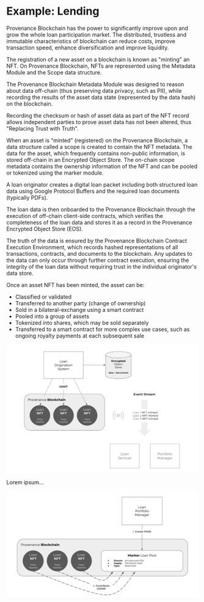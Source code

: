 # Example: Lending

Provenance Blockchain has the power to significantly improve upon and grow the whole loan participation market. The distributed,
trustless and immutable characteristics of blockchain can reduce costs, improve transaction speed, enhance
diversification and improve liquidity.

The registration of a new asset on a blockchain is known as "minting" an NFT. On Provenance Blockchain, NFTs are
represented using the Metadata Module and the Scope data structure.

The Provenance Blockchain Metadata Module was designed to reason about data off-chain (thus preserving data privacy,
such as PII), while recording the results of the asset data state (represented by the data hash) on the blockchain.

Recording the checksum or hash of asset data as part of the NFT record allows independent parties to prove asset data
has not been altered, thus "Replacing Trust with Truth".

When an asset is “minted” (registered) on the Provenance Blockchain, a data structure called a scope is created to
contain the NFT metadata. The data for the asset, which frequently contains non-public information, is stored off-chain
in an Encrypted Object Store. The on-chain scope metadata contains the ownership information of the NFT and can be
pooled or tokenized using the marker module.

A loan originator creates a digital loan packet including both structured loan data using Google Protocol Buffers and
the required loan documents (typically PDFs).

The loan data is then onboarded to the Provenance Blockchain through the execution of off-chain client-side contracts,
which verifies the completeness of the loan data and stores it as a record in the Provenance Encrypted Object Store
(EOS).

The truth of the data is ensured by the Provenance Blockchain Contract Execution Environment, which records hashed
representations of all transactions, contracts, and documents to the blockchain. Any updates to the data can only occur
through further contract execution, ensuring the integrity of the loan data without requiring trust in the individual
originator's data store.


Once an asset NFT has been minted, the asset can be:

- Classified or validated
- Transferred to another party (change of ownership)
- Sold in a bilateral-exchange using a smart contract
- Pooled into a group of assets
- Tokenized into shares, which may be sold separately
- Transferred to a smart contract for more complex use cases, such as ongoing royalty payments at each subsequent sale

![asset lifecycle](/img/learn/asset-lifecycle/loan-lifecycle.png)

Lorem ipsum...

![asset lifecycle](/img/learn/asset-lifecycle/loan-lifecycle-structure.png)
